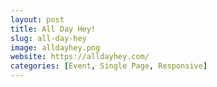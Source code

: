 ```yaml
---
layout: post
title: All Day Hey!
slug: all-day-hey
image: alldayhey.png
website: https://alldayhey.com/
categories: [Event, Single Page, Responsive]
---
```

